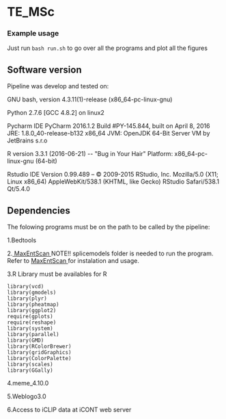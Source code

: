 # TE_MSc

### Example usage

Just run `bash run.sh` to go over all the programs and plot all the figures

## Software version

Pipeline was develop and tested on:

GNU bash, version 4.3.11(1)-release (x86_64-pc-linux-gnu)

Python 2.7.6 [GCC 4.8.2] on linux2

Pycharm IDE PyCharm 2016.1.2
Build #PY-145.844, built on April 8, 2016
JRE: 1.8.0_40-release-b132 x86_64
JVM: OpenJDK 64-Bit Server VM by JetBrains s.r.o

R version 3.3.1 (2016-06-21) -- "Bug in Your Hair"
Platform: x86_64-pc-linux-gnu (64-bit)

Rstudio IDE Version 0.99.489 – © 2009-2015 RStudio, Inc.
Mozilla/5.0 (X11; Linux x86_64) AppleWebKit/538.1 (KHTML, like Gecko) RStudio Safari/538.1 Qt/5.4.0

## Dependencies

The folowing programs must be on the path to be called by the pipeline:

1.Bedtools

2.[ MaxEntScan  ]( https://github.com/Congenica/maxentscan )
NOTE!! splicemodels folder  is needed to run the program. Refer to [ MaxEntScan  ]( https://github.com/Congenica/maxentscan ) for instalation and usage.




3.R Library must be availables for R

    library(vcd)
    library(gmodels)
    library(plyr)
    library(pheatmap)
    library(ggplot2)
    require(gplots)
    require(reshape)
    library(system)
    library(parallel)
    library(GMD)
    library(RColorBrewer)
    library(gridGraphics)
    library(ColorPalette)
    library(scales)
    library(GGally)


4.meme_4.10.0

5.Weblogo3.0

6.Access to iCLIP data at iCONT web server




